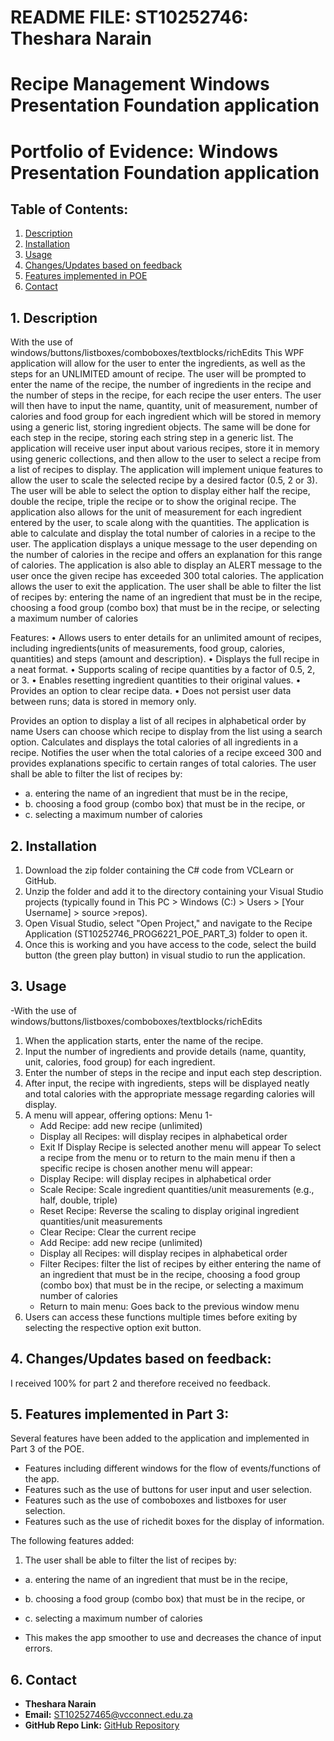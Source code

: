 # README FILE: ST10252746: Theshara Narain
# Recipe Management Windows Presentation Foundation application
# Portfolio of Evidence: Windows Presentation Foundation application

## Table of Contents:
1. [Description](#1-description)
2. [Installation](#2-installation)
3. [Usage](#3-usage)
4. [Changes/Updates based on feedback](#4-changesupdates-based-on-feedback)
5. [Features implemented in POE](#5-features-implemented-in-poe)
6. [Contact](#6-contact)


## 1. Description
With the use of windows/buttons/listboxes/comboboxes/textblocks/richEdits
This WPF application will allow for the user to enter the ingredients, as well as the steps for an UNLIMITED amount of recipe. 
The user will be prompted to enter the name of the recipe, the number of ingredients in the recipe and the number of steps in the recipe, 
for each recipe the user enters. The user will then have to input the name, quantity, unit of measurement, number of calories and food group for each ingredient which will be stored in memory using a generic list, storing ingredient objects. 
The same will be done for each step in the recipe, storing each string step in a generic list. The application will receive user input about various recipes, store it in memory using generic collections, and then allow to the user to select a recipe from a list of recipes to display.
The application will implement unique features to allow the user to scale the selected recipe by a desired factor (0.5, 2 or 3). The user will be able to select the option to display either half the recipe, double the recipe, triple the recipe or to show the original recipe. 
The application also allows for the unit of measurement for each ingredient entered by the user, to scale along with the quantities. 
The application is able to calculate and display the total number of calories in a recipe to the user. 
The application displays a unique message to the user depending on the number of calories in the recipe and offers an explanation for this range 
of calories. The application is also able to display an ALERT message to the user once the given recipe has exceeded 300 total calories. 
The application allows the user to exit the application. The user shall be able to filter the list of recipes by: entering the name of an ingredient that must be in the recipe, choosing a food group (combo box) that must be in the recipe, or selecting a maximum number of calories


Features:
•	Allows users to enter details for an unlimited amount of recipes, including ingredients(units of measurements, food group, calories, quantities) and steps (amount and description).
•	Displays the full recipe in a neat format.
•	Supports scaling of recipe quantities by a factor of 0.5, 2, or 3.
•	Enables resetting ingredient quantities to their original values.
•	Provides an option to clear recipe data.
•	Does not persist user data between runs; data is stored in memory only.

Provides an option to display a list of all recipes in alphabetical order by name
Users can choose which recipe to display from the list using a search option.
Calculates and displays the total calories of all ingredients in a recipe.
Notifies the user when the total calories of a recipe exceed 300 and provides explanations specific to certain ranges of total calories.
The user shall be able to filter the list of recipes by:
- a. entering the name of an ingredient that must be in the recipe,
- b. choosing a food group (combo box) that must be in the recipe, or
- c. selecting a maximum number of calories


## 2. Installation
1. Download the zip folder containing the C# code from VCLearn or GitHub.
2. Unzip the folder and add it to the directory containing your Visual Studio projects (typically found in This PC > Windows (C:) > Users > [Your Username] > source >repos).
3. Open Visual Studio, select "Open Project," and navigate to the Recipe Application (ST10252746_PROG6221_POE_PART_3) folder to open it.
4. Once this is working and you have access to the code, select the build button (the green play button) in visual studio to run the application.


## 3. Usage
-With the use of windows/buttons/listboxes/comboboxes/textblocks/richEdits
1. When the application starts, enter the name of the recipe.
2. Input the number of ingredients and provide details (name, quantity, unit, calories, food group) for each ingredient.
3. Enter the number of steps in the recipe and input each step description.
4. After input, the recipe with ingredients, steps will be displayed neatly and total calories with the appropriate message regarding calories will display.
5. A menu will appear, offering options:
Menu 1-
   - Add Recipe: add new recipe (unlimited)
   - Display all Recipes: will display recipes in alphabetical order
   - Exit
If Display Recipe is selected another menu will appear
To select a recipe from the menu or to return to the main menu if then a specific recipe is chosen another menu will appear:
   - Display Recipe: will display recipes in alphabetical order
   - Scale Recipe: Scale ingredient quantities/unit measurements (e.g., half, double, triple)
   - Reset Recipe: Reverse the scaling to display original ingredient quantities/unit measurements
   - Clear Recipe: Clear the current recipe
   - Add Recipe: add new recipe (unlimited)
   - Display all Recipes: will display recipes in alphabetical order
   - Filter Recipes: filter the list of recipes by either entering the name of an ingredient that must be in the recipe, choosing a food group (combo box) that must be in the recipe, or selecting a maximum number of                         calories
   - Return to main menu: Goes back to the previous window menu
6. Users can access these functions multiple times before exiting by selecting the respective option exit button.


## 4. Changes/Updates based on feedback:
I received 100% for part 2 and therefore received no feedback.

## 5. Features implemented in Part 3:
Several features have been added to the application and implemented in Part 3 of the POE. 
- Features including different windows for the flow of events/functions of the app.
- Features such as the use of buttons for user input and user selection.
- Features such as the use of comboboxes and listboxes for user selection.
- Features such as the use of richedit boxes for the display of information.

The following features added:
1. The user shall be able to filter the list of recipes by:
- a. entering the name of an ingredient that must be in the recipe,
- b. choosing a food group (combo box) that must be in the recipe, or
- c. selecting a maximum number of calories

- This makes the app smoother to use and decreases the chance of input errors.

## 6. Contact
- **Theshara Narain**
- **Email:** ST102527465@vcconnect.edu.za
- **GitHub Repo Link:** [GitHub Repository](https://github.com/ST10252746/prog6221-part-3-ST10252746.git)

